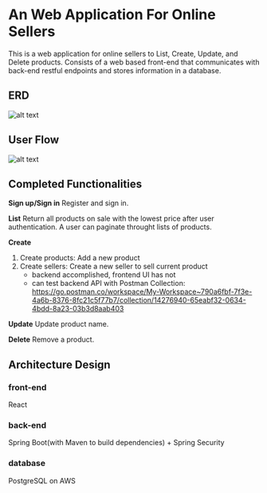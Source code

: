 # An Web Application For Online Sellers

This is a web application for online sellers to List, Create, Update, and Delete products. Consists of a web based front-end that communicates with back-end restful endpoints and stores information in a database. 

## ERD
![alt text](https://drive.google.com/file/d/1vzqUGPrHHGhFTWgS3-xSuDAg4Q6LpizO/view?usp=sharing)

## User Flow
![alt text](https://drive.google.com/file/d/1RlyzOfiPOq4_2aph8i-WYcnl133gdeVz/view?usp=sharing)

## Completed Functionalities

**Sign up/Sign in**
Register and sign in.

**List**
Return all products on sale with the lowest price after user authentication. A user can paginate throught lists of products.

**Create**
1. Create products: Add a new product
2. Create sellers: Create a new seller to sell current product 
   * backend accomplished, frontend UI has not
   * can test backend API with Postman Collection: https://go.postman.co/workspace/My-Workspace~790a6fbf-7f3e-4a6b-8376-8fc21c5f77b7/collection/14276940-65eabf32-0634-4bdd-8a23-03b3d8aab403

**Update**
Update product name.

**Delete**
Remove a product.

## Architecture Design

### front-end
React

### back-end
Spring Boot(with Maven to build dependencies) + Spring Security 

### database
PostgreSQL on AWS
